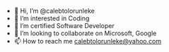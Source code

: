 - 👋 Hi, I’m @calebtolorunleke
- 👀 I’m interested in Coding
- 🌱 I’m certified Software Developer
- 💞️ I’m looking to collaborate on Microsoft, Google
- 📫 How to reach me calebtolorunleke@yahoo.com

<!---
calebtolorunleke/calebtolorunleke is a ✨ special ✨ repository because its `README.md` (this file) appears on your GitHub profile.
You can click the Preview link to take a look at your changes.
--->
